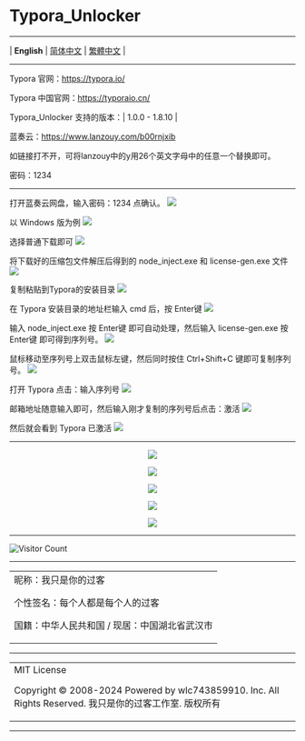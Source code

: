 # Typora_Unlocker

---

 | **English** | [简体中文](./README-zh-hans.md) | [繁體中文](./README-zh-hant.md) | 

---

Typora 官网：https://typora.io/

Typora 中国官网：https://typoraio.cn/

Typora_Unlocker 支持的版本：| 1.0.0 - 1.8.10 | 

蓝奏云：https://www.lanzouy.com/b00rnjxib

如链接打不开，可将lanzouy中的y用26个英文字母中的任意一个替换即可。

密码：1234

---

打开蓝奏云网盘，输入密码：1234 点确认。
![](https://raw.gitmirror.com/wlc743859910/Typora_Unlocker/master/img/Typora_0.webp)

以 Windows 版为例
![](https://raw.gitmirror.com/wlc743859910/Typora_Unlocker/master/img/Typora_1.webp)

选择普通下载即可
![](https://raw.gitmirror.com/wlc743859910/Typora_Unlocker/master/img/Typora_2.webp)

将下载好的压缩包文件解压后得到的 node_inject.exe 和 license-gen.exe 文件
![](https://raw.gitmirror.com/wlc743859910/Typora_Unlocker/master/img/Typora_3.webp)

复制粘贴到Typora的安装目录
![](https://raw.gitmirror.com/wlc743859910/Typora_Unlocker/master/img/Typora_4.webp)

在 Typora 安装目录的地址栏输入 cmd 后，按 Enter键
![](https://raw.gitmirror.com/wlc743859910/Typora_Unlocker/master/img/Typora_5.webp)

输入 node_inject.exe 按 Enter键 即可自动处理，然后输入 license-gen.exe 按 Enter键 即可得到序列号。
![](https://raw.gitmirror.com/wlc743859910/Typora_Unlocker/master/img/Typora_6.webp)

鼠标移动至序列号上双击鼠标左键，然后同时按住 Ctrl+Shift+C 键即可复制序列号。
![](https://raw.gitmirror.com/wlc743859910/Typora_Unlocker/master/img/Typora_7.webp)

打开 Typora 点击：输入序列号
![](https://raw.gitmirror.com/wlc743859910/Typora_Unlocker/master/img/Typora_8.webp)

邮箱地址随意输入即可，然后输入刚才复制的序列号后点击：激活
![](https://raw.gitmirror.com/wlc743859910/Typora_Unlocker/master/img/Typora_9.webp)

然后就会看到 Typora 已激活
![](https://raw.gitmirror.com/wlc743859910/Typora_Unlocker/master/img/Typora_10.webp)

---

<p align="center">
  <img src="https://raw.gitmirror.com/wlc743859910/Typora_Unlocker/master/img/1.webp">
</p>

<p align="center">
  <img src="https://raw.gitmirror.com/wlc743859910/Typora_Unlocker/master/img/2.webp">
</p>

<p align="center">
  <img src="https://raw.gitmirror.com/wlc743859910/Typora_Unlocker/master/img/3.webp">
</p>

<p align="center">
  <img src="https://raw.gitmirror.com/wlc743859910/Typora_Unlocker/master/img/4.webp">
</p>

<p align="center">
  <img src="https://raw.gitmirror.com/wlc743859910/Typora_Unlocker/master/img/5.webp">
</p>

---

![Visitor Count](https://profile-counter.glitch.me/{Typora_Unlocker}/count.svg)

---

<table>
    <tr>
        <td >
昵称：我只是你的过客

个性签名：每个人都是每个人的过客

国籍：中华人民共和国 / 现居：中国湖北省武汉市
        </center>
        </td>
    </tr>
</table>

---

<table>
    <tr>
        <td >
MIT License

Copyright © 2008-2024 Powered by wlc743859910. Inc. All Rights Reserved. 我只是你的过客工作室. 版权所有
        </center>
        </td>
    </tr>
</table>

---

